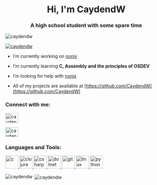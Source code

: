 <h1 align="center">Hi, I'm CaydendW</h1>
<h3 align="center">A high school student with some spare time</h3>

<p align="left"> <img src="https://komarev.com/ghpvc/?username=caydendw&label=Profile%20views&color=f53054&style=flat-square" alt="caydendw" /> </p>

<p align="left"> <a href="https://github.com/ryo-ma/github-profile-trophy"><img src="https://github-profile-trophy.vercel.app/?username=caydendw" alt="caydendw" /></a> </p>

- I’m currently working on [nonix](https://github.com/CaydendW/nonix)

- I’m currently learning **C, Assembly and the principles of OSDEV**

- I’m looking for help with [nonix](https://github.com/CaydendW/nonix)

- All of my projects are available at [https://github.com/CaydendW](https://github.com/CaydendW)

<h3 align="left">Connect with me:</h3>
<p align="left">
<a href="https://stackoverflow.com/users/caydendw" target="blank"><img align="center" src="https://cdn.jsdelivr.net/npm/simple-icons@3.0.1/icons/stackoverflow.svg" alt="caydendw" height="30" width="40" /></a>
</p>
<a href="https://reddit.com/u/CaydendW target="blank"><img align="center" src="https://cdn.jsdelivr.net/npm/simple-icons@3.0.1/icons/reddit.svg" alt="caydendw" height="30" width="40" /></a>
</p>

<h3 align="left">Languages and Tools:</h3>
<p align="left"> <a href="https://www.cprogramming.com/" target="_blank"> <img src="https://devicons.github.io/devicon/devicon.git/icons/c/c-original.svg" alt="c" width="40" height="40"/> </a> <a href="https://clojure.org/" target="_blank"> <img src="https://upload.wikimedia.org/wikipedia/commons/5/5d/Clojure_logo.svg" alt="clojure" width="40" height="40"/> </a> <a href="https://www.w3schools.com/cs/" target="_blank"> <img src="https://devicons.github.io/devicon/devicon.git/icons/csharp/csharp-original.svg" alt="csharp" width="40" height="40"/> </a> <a href="https://dotnet.microsoft.com/" target="_blank"> <img src="https://devicons.github.io/devicon/devicon.git/icons/dot-net/dot-net-original-wordmark.svg" alt="dotnet" width="40" height="40"/> </a> <a href="https://git-scm.com/" target="_blank"> <img src="https://www.vectorlogo.zone/logos/git-scm/git-scm-icon.svg" alt="git" width="40" height="40"/> </a> <a href="https://www.linux.org/" target="_blank"> <img src="https://devicons.github.io/devicon/devicon.git/icons/linux/linux-original.svg" alt="linux" width="40" height="40"/> </a> <a href="https://www.python.org" target="_blank"> <img src="https://devicons.github.io/devicon/devicon.git/icons/python/python-original.svg" alt="python" width="40" height="40"/> </a> </p>

<p><img align="left" src="https://github-readme-stats.vercel.app/api/top-langs?username=caydendw&show_icons=true&locale=en&layout=compact" alt="caydendw" /></p>

<p>&nbsp;<img align="center" src="https://github-readme-stats.vercel.app/api?username=caydendw&show_icons=true&title_color=f53054&text_color=050505&bg_color=ffffff&locale=en" alt="caydendw" /></p>

